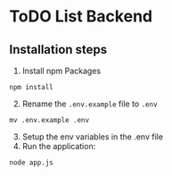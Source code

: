 # ToDO List Backend

## Installation steps
1. Install npm Packages
```
npm install
```

2. Rename the `.env.example` file to `.env`
```
mv .env.example .env
```

3. Setup the env variables in the .env file
4. Run the application: 
```
node app.js
```